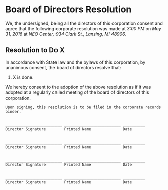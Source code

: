 # Board of Directors Resolution


We, the undersigned, being all the directors of this corporation consent and agree that the following corporate resolution was made
at *3:00 PM*
on *May 31, 2016*
at *NEO Center, 934 Clark St., Lansing, MI 48906*.


## Resolution to Do X

In accordance with State law and the bylaws of this corporation, by unanimous consent, the board of directors resolve that:

1. X is done.

We hereby consent to the adoption of the above resolution as if it was adopted at a regularly called meeting of the board of directors of this corporation.


    Upon signing, this resolution is to be filed in the corporate records binder.


    _________________________ _________________________ __________
    Director Signature        Printed Name              Date


    _________________________ _________________________ __________
    Director Signature        Printed Name              Date


    _________________________ _________________________ __________
    Director Signature        Printed Name              Date


    _________________________ _________________________ __________
    Director Signature        Printed Name              Date
